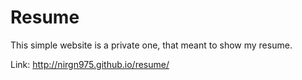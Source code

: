 # Resume
This simple website is a private one, that meant to show my resume.

Link: http://nirgn975.github.io/resume/
